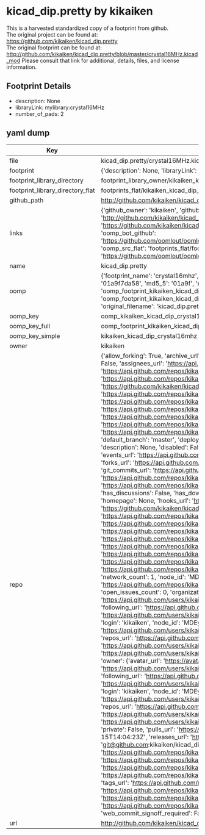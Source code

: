 # kicad_dip.pretty by kikaiken  
This is a harvested standardized copy of a footprint from github.  
The original project can be found at:  
https://github.com/kikaiken/kicad_dip.pretty  
The original footprint can be found at:
http://github.com/kikaiken/kicad_dip.pretty/blob/master/crystal16MHz.kicad_mod
Please consult that link for additional, details, files, and license information.  
## Footprint Details
* description: None  
* libraryLink: mylibrary:crystal16MHz  
* number_of_pads: 2  
## yaml dump  
| Key | Value |  
| --- | --- |  
| file | kicad_dip.pretty/crystal16MHz.kicad_mod |  
| footprint | {'description': None, 'libraryLink': 'mylibrary:crystal16MHz', 'number_of_pads': 2} |  
| footprint_library_directory | footprint_library_owner/kikaiken_kicad_dip.pretty |  
| footprint_library_directory_flat | footprints_flat/kikaiken_kicad_dip_crystal16mhz/working |  
| github_path | http://github.com/kikaiken/kicad_dip.pretty/blob/master/crystal16MHz.kicad_mod |  
| links | {'github_owner': 'kikaiken', 'github_repo_name': 'kicad_dip.pretty', 'github_src': 'http://github.com/kikaiken/kicad_dip.pretty/blob/master/crystal16MHz.kicad_mod', 'github_src_repo': 'https://github.com/kikaiken/kicad_dip.pretty', 'oomp_bot': 'footprints/kikaiken_kicad_dip_crystal16mhz/working', 'oomp_bot_github': 'https://github.com/oomlout/oomlout_oomp_footprint_bot/tree/main/footprints/kikaiken_kicad_dip_crystal16mhz/working', 'oomp_src_flat': 'footprints_flat/footprints_flat/kikaiken_kicad_dip_crystal16mhz/working', 'oomp_src_flat_github': 'https://github.com/oomlout/oomlout_oomp_footprint_src/tree/main/footprints_flat/kikaiken_kicad_dip_crystal16mhz/working'} |  
| name | kicad_dip.pretty |  
| oomp | {'footprint_name': 'crystal16mhz', 'library_name': 'kicad_dip', 'md5': '01a9f7da5804554ab256c2f9ee6c2a8f', 'md5_10': '01a9f7da58', 'md5_5': '01a9f', 'md5_6': '01a9f7', 'oomp_key': 'oomp_kikaiken_kicad_dip_crystal16mhz', 'oomp_key_extra': 'oomp_footprint_kikaiken_kicad_dip_crystal16mhz', 'oomp_key_full': 'oomp_footprint_kikaiken_kicad_dip_crystal16mhz_01a9f7', 'oomp_key_simple': 'kikaiken_kicad_dip_crystal16mhz', 'original_filename': 'kicad_dip.pretty/crystal16MHz.kicad_mod', 'owner_name': 'kikaiken'} |  
| oomp_key | oomp_kikaiken_kicad_dip_crystal16mhz |  
| oomp_key_full | oomp_footprint_kikaiken_kicad_dip_crystal16mhz |  
| oomp_key_simple | kikaiken_kicad_dip_crystal16mhz |  
| owner | kikaiken |  
| repo | {'allow_forking': True, 'archive_url': 'https://api.github.com/repos/kikaiken/kicad_dip.pretty/{archive_format}{/ref}', 'archived': False, 'assignees_url': 'https://api.github.com/repos/kikaiken/kicad_dip.pretty/assignees{/user}', 'blobs_url': 'https://api.github.com/repos/kikaiken/kicad_dip.pretty/git/blobs{/sha}', 'branches_url': 'https://api.github.com/repos/kikaiken/kicad_dip.pretty/branches{/branch}', 'clone_url': 'https://github.com/kikaiken/kicad_dip.pretty.git', 'collaborators_url': 'https://api.github.com/repos/kikaiken/kicad_dip.pretty/collaborators{/collaborator}', 'comments_url': 'https://api.github.com/repos/kikaiken/kicad_dip.pretty/comments{/number}', 'commits_url': 'https://api.github.com/repos/kikaiken/kicad_dip.pretty/commits{/sha}', 'compare_url': 'https://api.github.com/repos/kikaiken/kicad_dip.pretty/compare/{base}...{head}', 'contents_url': 'https://api.github.com/repos/kikaiken/kicad_dip.pretty/contents/{+path}', 'contributors_url': 'https://api.github.com/repos/kikaiken/kicad_dip.pretty/contributors', 'created_at': '2016-02-15T13:36:42Z', 'default_branch': 'master', 'deployments_url': 'https://api.github.com/repos/kikaiken/kicad_dip.pretty/deployments', 'description': None, 'disabled': False, 'downloads_url': 'https://api.github.com/repos/kikaiken/kicad_dip.pretty/downloads', 'events_url': 'https://api.github.com/repos/kikaiken/kicad_dip.pretty/events', 'fork': False, 'forks': 1, 'forks_count': 1, 'forks_url': 'https://api.github.com/repos/kikaiken/kicad_dip.pretty/forks', 'full_name': 'kikaiken/kicad_dip.pretty', 'git_commits_url': 'https://api.github.com/repos/kikaiken/kicad_dip.pretty/git/commits{/sha}', 'git_refs_url': 'https://api.github.com/repos/kikaiken/kicad_dip.pretty/git/refs{/sha}', 'git_tags_url': 'https://api.github.com/repos/kikaiken/kicad_dip.pretty/git/tags{/sha}', 'git_url': 'git://github.com/kikaiken/kicad_dip.pretty.git', 'has_discussions': False, 'has_downloads': True, 'has_issues': True, 'has_pages': False, 'has_projects': True, 'has_wiki': True, 'homepage': None, 'hooks_url': 'https://api.github.com/repos/kikaiken/kicad_dip.pretty/hooks', 'html_url': 'https://github.com/kikaiken/kicad_dip.pretty', 'id': 51757841, 'is_template': False, 'issue_comment_url': 'https://api.github.com/repos/kikaiken/kicad_dip.pretty/issues/comments{/number}', 'issue_events_url': 'https://api.github.com/repos/kikaiken/kicad_dip.pretty/issues/events{/number}', 'issues_url': 'https://api.github.com/repos/kikaiken/kicad_dip.pretty/issues{/number}', 'keys_url': 'https://api.github.com/repos/kikaiken/kicad_dip.pretty/keys{/key_id}', 'labels_url': 'https://api.github.com/repos/kikaiken/kicad_dip.pretty/labels{/name}', 'language': None, 'languages_url': 'https://api.github.com/repos/kikaiken/kicad_dip.pretty/languages', 'license': None, 'merges_url': 'https://api.github.com/repos/kikaiken/kicad_dip.pretty/merges', 'milestones_url': 'https://api.github.com/repos/kikaiken/kicad_dip.pretty/milestones{/number}', 'mirror_url': None, 'name': 'kicad_dip.pretty', 'network_count': 1, 'node_id': 'MDEwOlJlcG9zaXRvcnk1MTc1Nzg0MQ==', 'notifications_url': 'https://api.github.com/repos/kikaiken/kicad_dip.pretty/notifications{?since,all,participating}', 'open_issues': 0, 'open_issues_count': 0, 'organization': {'avatar_url': 'https://avatars.githubusercontent.com/u/17247325?v=4', 'events_url': 'https://api.github.com/users/kikaiken/events{/privacy}', 'followers_url': 'https://api.github.com/users/kikaiken/followers', 'following_url': 'https://api.github.com/users/kikaiken/following{/other_user}', 'gists_url': 'https://api.github.com/users/kikaiken/gists{/gist_id}', 'gravatar_id': '', 'html_url': 'https://github.com/kikaiken', 'id': 17247325, 'login': 'kikaiken', 'node_id': 'MDEyOk9yZ2FuaXphdGlvbjE3MjQ3MzI1', 'organizations_url': 'https://api.github.com/users/kikaiken/orgs', 'received_events_url': 'https://api.github.com/users/kikaiken/received_events', 'repos_url': 'https://api.github.com/users/kikaiken/repos', 'site_admin': False, 'starred_url': 'https://api.github.com/users/kikaiken/starred{/owner}{/repo}', 'subscriptions_url': 'https://api.github.com/users/kikaiken/subscriptions', 'type': 'Organization', 'url': 'https://api.github.com/users/kikaiken'}, 'owner': {'avatar_url': 'https://avatars.githubusercontent.com/u/17247325?v=4', 'events_url': 'https://api.github.com/users/kikaiken/events{/privacy}', 'followers_url': 'https://api.github.com/users/kikaiken/followers', 'following_url': 'https://api.github.com/users/kikaiken/following{/other_user}', 'gists_url': 'https://api.github.com/users/kikaiken/gists{/gist_id}', 'gravatar_id': '', 'html_url': 'https://github.com/kikaiken', 'id': 17247325, 'login': 'kikaiken', 'node_id': 'MDEyOk9yZ2FuaXphdGlvbjE3MjQ3MzI1', 'organizations_url': 'https://api.github.com/users/kikaiken/orgs', 'received_events_url': 'https://api.github.com/users/kikaiken/received_events', 'repos_url': 'https://api.github.com/users/kikaiken/repos', 'site_admin': False, 'starred_url': 'https://api.github.com/users/kikaiken/starred{/owner}{/repo}', 'subscriptions_url': 'https://api.github.com/users/kikaiken/subscriptions', 'type': 'Organization', 'url': 'https://api.github.com/users/kikaiken'}, 'private': False, 'pulls_url': 'https://api.github.com/repos/kikaiken/kicad_dip.pretty/pulls{/number}', 'pushed_at': '2016-02-15T14:04:23Z', 'releases_url': 'https://api.github.com/repos/kikaiken/kicad_dip.pretty/releases{/id}', 'size': 0, 'ssh_url': 'git@github.com:kikaiken/kicad_dip.pretty.git', 'stargazers_count': 0, 'stargazers_url': 'https://api.github.com/repos/kikaiken/kicad_dip.pretty/stargazers', 'statuses_url': 'https://api.github.com/repos/kikaiken/kicad_dip.pretty/statuses/{sha}', 'subscribers_count': 2, 'subscribers_url': 'https://api.github.com/repos/kikaiken/kicad_dip.pretty/subscribers', 'subscription_url': 'https://api.github.com/repos/kikaiken/kicad_dip.pretty/subscription', 'svn_url': 'https://github.com/kikaiken/kicad_dip.pretty', 'tags_url': 'https://api.github.com/repos/kikaiken/kicad_dip.pretty/tags', 'teams_url': 'https://api.github.com/repos/kikaiken/kicad_dip.pretty/teams', 'temp_clone_token': None, 'topics': [], 'trees_url': 'https://api.github.com/repos/kikaiken/kicad_dip.pretty/git/trees{/sha}', 'updated_at': '2016-02-15T13:36:42Z', 'url': 'https://api.github.com/repos/kikaiken/kicad_dip.pretty', 'visibility': 'public', 'watchers': 0, 'watchers_count': 0, 'web_commit_signoff_required': False} |  
| url | http://github.com/kikaiken/kicad_dip.pretty |  


